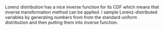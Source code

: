 Lorenz distribution has a nice inverse function for its CDF which means that inverse transformation method can be applied. I sample Lorenz-distributed variables by generating numbers from from the standard uniform distribution and then putting them into inverse function.